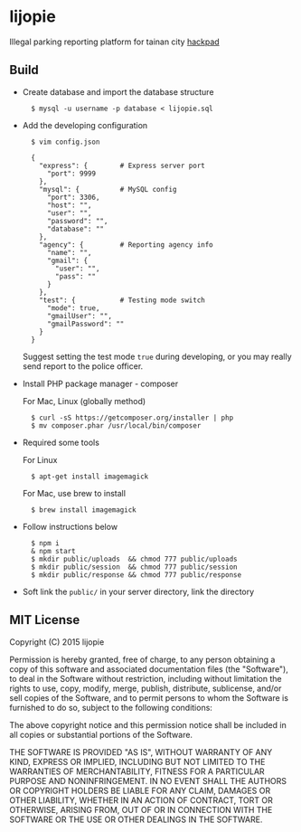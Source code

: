 # lijopie

Illegal parking reporting platform for tainan city
[hackpad](https://g0v.hackpad.com/--TP0maM6gaZx)

## Build

* Create database and import the database structure

        $ mysql -u username -p database < lijopie.sql

* Add the developing configuration
        
        $ vim config.json

        {
          "express": {        # Express server port
            "port": 9999
          },
          "mysql": {          # MySQL config
            "port": 3306,
            "host": "",
            "user": "",
            "password": "",
            "database": ""
          },
          "agency": {         # Reporting agency info
            "name": "",
            "gmail": {
              "user": "",
              "pass": ""
            }
          },
          "test": {           # Testing mode switch
            "mode": true,
            "gmailUser": "",
            "gmailPassword": ""
          }
        }

  Suggest setting the test mode `true` during developing, or you may really send report to the police officer.

* Install PHP package manager - composer
	
	For Mac, Linux (globally method)
				
        $ curl -sS https://getcomposer.org/installer | php
        $ mv composer.phar /usr/local/bin/composer

* Required some tools

  For Linux
        
        $ apt-get install imagemagick

  For Mac, use brew to install
        
        $ brew install imagemagick

* Follow instructions below
        
        $ npm i
        & npm start
        $ mkdir public/uploads  && chmod 777 public/uploads
        $ mkdir public/session  && chmod 777 public/session
        $ mkdir public/response && chmod 777 public/response

* Soft link the `public/` in your server directory, link the directory

## MIT License

Copyright (C) 2015 lijopie 

Permission is hereby granted, free of charge, to any person obtaining a copy of this software and associated documentation files (the "Software"), to deal in the Software without restriction, including without limitation the rights to use, copy, modify, merge, publish, distribute, sublicense, and/or sell copies of the Software, and to permit persons to whom the Software is furnished to do so, subject to the following conditions:

The above copyright notice and this permission notice shall be included in all copies or substantial portions of the Software.

THE SOFTWARE IS PROVIDED "AS IS", WITHOUT WARRANTY OF ANY KIND, EXPRESS OR IMPLIED, INCLUDING BUT NOT LIMITED TO THE WARRANTIES OF MERCHANTABILITY, FITNESS FOR A PARTICULAR PURPOSE AND NONINFRINGEMENT. IN NO EVENT SHALL THE AUTHORS OR COPYRIGHT HOLDERS BE LIABLE FOR ANY CLAIM, DAMAGES OR OTHER LIABILITY, WHETHER IN AN ACTION OF CONTRACT, TORT OR OTHERWISE, ARISING FROM, OUT OF OR IN CONNECTION WITH THE SOFTWARE OR THE USE OR OTHER DEALINGS IN THE SOFTWARE.

